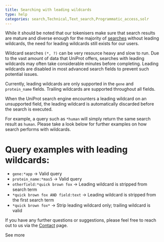 ```yaml
---
title: Searching with leading wildcards
type: help
categories: search,Technical,Text_search,Programmatic_access,solr
---
```


While it should be noted that our tokenisers make sure that search results are mature and diverse enough for the majority of [searches](https://www.uniprot.org/help/text-search) without leading wildcards, the need for leading wildcards still exists for our users.

Wildcard searches `(*, ?)` can be very resource heavy and slow to run. Due to the vast amount of data that UniProt offers, searches with leading wildcards may often take considerable minutes before completing. Leading wildcards are disabled in most advanced search fields to prevent such potential issues.

Currently, leading wildcards are only supported in the `gene` and `protein_name` fields. Trailing wildcards are supported throughout all fields.

When the UniProt search engine encounters a leading wildcard on an unsupported field, the leading wildcard is automatically discarded before the search is executed.

For example, a query such as `*human` will simply return the same search result as `human`. Please take a look below for further examples on how search performs with wildcards.

# Query examples with leading wildcards:

- `gene:*app` → Valid query
- `protein_name:*mas5` → Valid query
- `otherfield:*quick brown fox` → Leading wildcard is stripped from search term
- `*quick brown fox AND field:text` → Leading wildcard is stripped from the first search term
- `*quick brown fox*` → Strip leading wildcard only; trailing wildcard is valid

If you have any further questions or suggestions, please feel free to reach out to us via the [Contact](https://www.uniprot.org/contact) page.

See more
